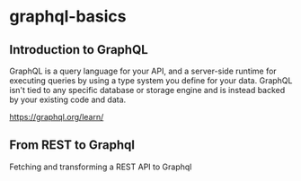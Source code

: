 # graphql-basics
## Introduction to GraphQL
GraphQL is a query language for your API, and a server-side runtime for executing queries by using a type system you define for your data. GraphQL isn't tied to any specific database or storage engine and is instead backed by your existing code and data.

https://graphql.org/learn/

## From REST to Graphql
Fetching and transforming a REST API to Graphql

